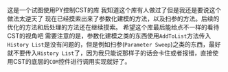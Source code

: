 这是一个试图使用PY控制CST的库
我知道这个库有人做过了但是我还是要说这个做法太逆天了
现在已经摸索出来了参数化建模的方法，以及扫参的方法。后续的优化的方法和后处理的方法还在继续摸索。
希望这个库最后能给点不一样的看待CST的视角吧
需要注意的是，参数化建模之类的东西使用`AddToList`方法传入`History List`是没有问题的，但是例如扫参(`Parameter Sweep`)之类的东西，最好就不要传入`History List`了，因为我只能说那样子的话会卡住或者报错，直接使用CST的底层的`COM`控件进行调用实现就好了。